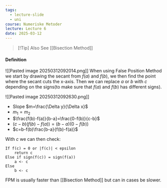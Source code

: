 ```yaml
---
tags:
  - lecture-slide
  - uni
course: Numeriske Metoder
lecture: Lecture 6
date: 2025-03-12
---
```


>[!Tip] Also See
>[[Bisection Method]]
#### Definition
![[Pasted image 20250312092014.png]]
When using False Position Method we start by drawing the secant from $f(a)$ and $f(b)$, we then find the point where the secant cuts the x-axis. Then we can replace $a$ or $b$ with $c$ depending on the signs(to make sure that $f(a)$ and $f(b)$ has different signs). 

![[Pasted image 20250312092630.png]]
* Slope $m=\frac{\Delta y}{\Delta x}$
* $m_{1}=m_{2}$
* $\frac{f(b)-f(a)}{b-a}=\frac{0-f(b)}{c-b}$
* $(c-b)(f(b)-f(a))=(b-a)(0-f(b))$
* $c=b-f(b)\frac{b-a}{f(b)-f(a)}$

With $c$ we can then check:
```pseudocode
If f(c) = 0 or |f(c)| < epsilon
	return c
Else if sign(f(c)) = sign(f(a))
	a <- c
Else
	b <- c
```

FPM is usually faster than [[Bisection Method]] but can in cases be slower.